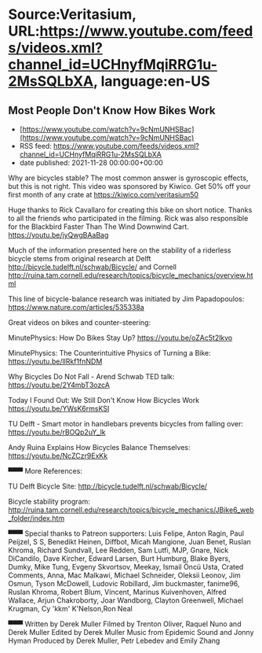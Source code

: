 # Source:Veritasium, URL:https://www.youtube.com/feeds/videos.xml?channel_id=UCHnyfMqiRRG1u-2MsSQLbXA, language:en-US

## Most People Don't Know How Bikes Work
 - [https://www.youtube.com/watch?v=9cNmUNHSBac](https://www.youtube.com/watch?v=9cNmUNHSBac)
 - RSS feed: https://www.youtube.com/feeds/videos.xml?channel_id=UCHnyfMqiRRG1u-2MsSQLbXA
 - date published: 2021-11-28 00:00:00+00:00

Why are bicycles stable? The most common answer is gyroscopic effects, but this is not right. This video was sponsored by Kiwico. Get 50% off your first month of any crate at https://kiwico.com/veritasium50

Huge thanks to Rick Cavallaro for creating this bike on short notice. Thanks to all the friends who participated in the filming. Rick was also responsible for the Blackbird Faster Than The Wind Downwind Cart. https://youtu.be/jyQwgBAaBag 

Much of the information presented here on the stability of a riderless bicycle stems from original research at
  Delft       http://bicycle.tudelft.nl/schwab/Bicycle/
  and
  Cornell  http://ruina.tam.cornell.edu/research/topics/bicycle_mechanics/overview.html

This line of bicycle-balance research was initiated by Jim Papadopoulos:  https://www.nature.com/articles/535338a

Great videos on bikes and counter-steering:

MinutePhysics: How Do Bikes Stay Up? https://youtu.be/oZAc5t2lkvo

MinutePhysics: The Counterintuitive Physics of Turning a Bike: https://youtu.be/llRkf1fnNDM

Why Bicycles Do Not Fall - Arend Schwab TED talk: https://youtu.be/2Y4mbT3ozcA

Today I Found Out: We Still Don't Know How Bicycles Work https://youtu.be/YWsK6rmsKSI

TU Delft - Smart motor in handlebars prevents bicycles from falling over: https://youtu.be/rBOQp2uY_lk

Andy Ruina Explains How Bicycles Balance Themselves: https://youtu.be/NcZCzr9ExKk

▀▀▀
More References:

TU Delft Bicycle Site: http://bicycle.tudelft.nl/schwab/Bicycle/

Bicycle stability program: http://ruina.tam.cornell.edu/research/topics/bicycle_mechanics/JBike6_web_folder/index.htm

▀▀▀
Special thanks to Patreon supporters: Luis Felipe, Anton Ragin, Paul Peijzel, S S, Benedikt Heinen, Diffbot, Micah Mangione, Juan Benet, Ruslan Khroma, Richard Sundvall, Lee Redden, Sam Lutfi, MJP, Gnare, Nick DiCandilo, Dave Kircher, Edward Larsen, Burt Humburg, Blake Byers, Dumky, Mike Tung, Evgeny Skvortsov, Meekay, Ismail Öncü Usta, Crated Comments, Anna, Mac Malkawi, Michael Schneider, Oleksii Leonov, Jim Osmun, Tyson McDowell, Ludovic Robillard, Jim buckmaster, fanime96, Ruslan Khroma, Robert Blum, Vincent, Marinus Kuivenhoven, Alfred Wallace, Arjun Chakroborty, Joar Wandborg, Clayton Greenwell, Michael Krugman, Cy 'kkm' K'Nelson,Ron Neal 

▀▀▀
Written by Derek Muller
Filmed by Trenton Oliver, Raquel Nuno and Derek Muller
Edited by Derek Muller
Music from Epidemic Sound and Jonny Hyman
Produced by Derek Muller, Petr Lebedev and Emily Zhang


